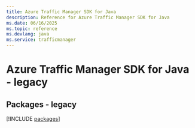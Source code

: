 ```yaml
---
title: Azure Traffic Manager SDK for Java
description: Reference for Azure Traffic Manager SDK for Java
ms.date: 06/16/2025
ms.topic: reference
ms.devlang: java
ms.service: trafficmanager
---
```

# Azure Traffic Manager SDK for Java - legacy
## Packages - legacy
[!INCLUDE [packages](traffic-manager-index.md)]